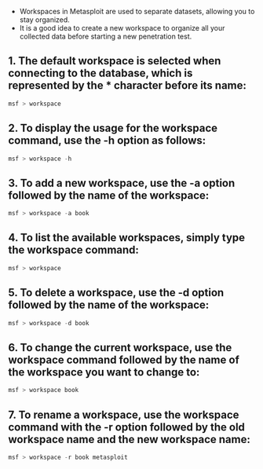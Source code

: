 - Workspaces in Metasploit are used to separate datasets, allowing you to stay organized.
- It is a good idea to create a new workspace to organize all your collected data before starting a new penetration test.

## 1. The default workspace is selected when connecting to the database, which is represented by the * character before its name:
```python
msf > workspace
```

## 2. To display the usage for the workspace command, use the -h option as follows:
```python
msf > workspace -h
```

## 3. To add a new workspace, use the -a option followed by the name of the workspace:
```python
msf > workspace -a book
```

## 4. To list the available workspaces, simply type the workspace command:
```python
msf > workspace
```

## 5. To delete a workspace, use the -d option followed by the name of the workspace:
```python
msf > workspace -d book
```

## 6. To change the current workspace, use the workspace command followed by the name of the workspace you want to change to:
```python
msf > workspace book
```

## 7. To rename a workspace, use the workspace command with the -r option followed by the old workspace name and the new workspace name:
```python
msf > workspace -r book metasploit
```
